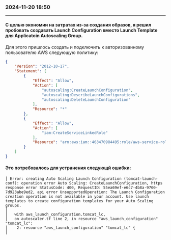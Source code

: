 ### 2024-11-20  18:50
---------------------

#### С целью экономии на затратах из-за создания образов, я решил пробовать создавать Launch Configuration вместо Launch Template для Applicatoin Autoscaling Group.
Для этого пришлось создать и подключить к авторизованному пользователю AWS следующую политику:
```json
{
    "Version": "2012-10-17",
    "Statement": [
        {
            "Effect": "Allow",
            "Action": [
                "autoscaling:CreateLaunchConfiguration",
                "autoscaling:DescribeLaunchConfigurations",
                "autoscaling:DeleteLaunchConfiguration"
            ],
            "Resource": "*"
        },
        {
            "Effect": "Allow",
            "Action": [
                "iam:CreateServiceLinkedRole"
            ],
            "Resource": "arn:aws:iam::463470984495:role/aws-service-role/elasticloadbalancing.amazonaws.com/AWSServiceRoleForElasticLoadBalancing"
        }
    ]
}
```

#### Это потребовалось для устранения следующй ошибки:
```text
│ Error: creating Auto Scaling Launch Configuration (tomcat-launch-conf): operation error Auto Scaling: CreateLaunchConfiguration, https response error StatusCode: 400, RequestID: 55ea69ef-e6c7-4b8a-9700-7d923abe9ed2, api error UnsupportedOperation: The Launch Configuration creation operation is not available in your account. Use launch templates to create configuration templates for your Auto Scaling groups.
│ 
│   with aws_launch_configuration.tomcat_lc,
│   on autoscaler.tf line 2, in resource "aws_launch_configuration" "tomcat_lc":
│    2: resource "aws_launch_configuration" "tomcat_lc" {
│ 
```